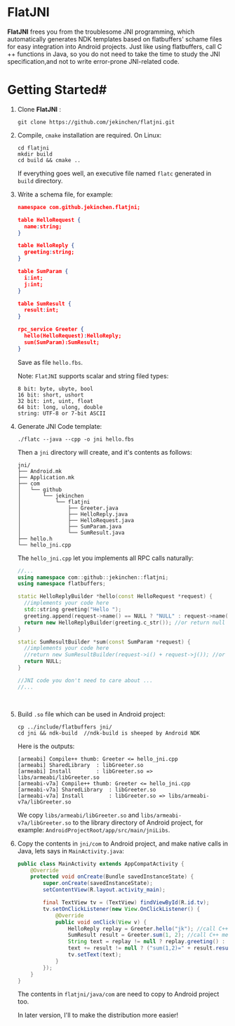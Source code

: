 FlatJNI
===========

**FlatJNI** frees you from the troublesome JNI programming, which automatically generates NDK templates based on flatbuffers' schame files for easy integration into Android projects. Just like using flatbuffers, call C ++ functions in Java, so you do not need to take the time to study the JNI specification,and not to write error-prone JNI-related code.

# Getting Started#

1. Clone **FlatJNI** :

   ```shell
   git clone https://github.com/jekinchen/flatjni.git
   ```


2. Compile, `cmake` installation are required. On Linux:

   ```shell
   cd flatjni
   mkdir build
   cd build && cmake ..
   ```

   If everything goes well, an executive file named `flatc` generated in `build` directory.

3. Write a schema file, for example:

   ```json
   namespace com.github.jekinchen.flatjni;

   table HelloRequest {
     name:string;
   }

   table HelloReply {
     greeting:string;
   }

   table SumParam {
     i:int;
     j:int;
   }

   table SumResult {
     result:int;
   }

   rpc_service Greeter {
     hello(HelloRequest):HelloReply;
     sum(SumParam):SumResult;
   }
   ```

   Save as file `hello.fbs`. 

   Note: `FlatJNI` supports scalar and string filed types: 

   ```
   8 bit: byte, ubyte, bool
   16 bit: short, ushort
   32 bit: int, uint, float
   64 bit: long, ulong, double
   string: UTF-8 or 7-bit ASCII
   ```

4. Generate JNI Code template:

   ```shell
   ./flatc --java --cpp -o jni hello.fbs
   ```

   Then a `jni` directory will create, and it's contents as follows:

   ```shell
   jni/
   ├── Android.mk
   ├── Application.mk
   ├── com
   │   └── github
   │       └── jekinchen
   │           └── flatjni
   │               ├── Greeter.java
   │               ├── HelloReply.java
   │               ├── HelloRequest.java
   │               ├── SumParam.java
   │               └── SumResult.java
   ├── hello.h
   └── hello_jni.cpp
   ```

   The `hello_jni.cpp` let you implements all RPC calls naturally:

   ```c++
   //...
   using namespace com::github::jekinchen::flatjni;
   using namespace flatbuffers;

   static HelloReplyBuilder *hello(const HelloRequest *request) {
     //implements your code here
     std::string greeting("Hello ");
     greeting.append(request->name() == NULL ? "NULL" : request->name()->c_str());
     return new HelloReplyBuilder(greeting.c_str()); //or return null
   }

   static SumResultBuilder *sum(const SumParam *request) {
     //implements your code here
     //return new SumResultBuilder(request->i() + request->j()); //or return null
     return NULL;
   }

   //JNI code you don't need to care about ...
   //...
   ```

   ​

5. Build `.so` file which can be used in Android project: 

   ```shell
   cp ../include/flatbuffers jni/
   cd jni && ndk-build  //ndk-build is sheeped by Android NDK
   ```

   Here is the outputs:

   ```shell
   [armeabi] Compile++ thumb: Greeter <= hello_jni.cpp
   [armeabi] SharedLibrary  : libGreeter.so
   [armeabi] Install        : libGreeter.so => libs/armeabi/libGreeter.so
   [armeabi-v7a] Compile++ thumb: Greeter <= hello_jni.cpp
   [armeabi-v7a] SharedLibrary  : libGreeter.so
   [armeabi-v7a] Install        : libGreeter.so => libs/armeabi-v7a/libGreeter.so
   ```

   We copy `libs/armeabi/libGreeter.so` and `libs/armeabi-v7a/libGreeter.so` to the library directory of Android project, for example: `AndroidProjectRoot/app/src/main/jniLibs`.

6. Copy the contents in `jni/com` to Android project, and make native calls in Java, lets says in `MainActivity.java`:

   ```java
   public class MainActivity extends AppCompatActivity {
       @Override
       protected void onCreate(Bundle savedInstanceState) {
           super.onCreate(savedInstanceState);
           setContentView(R.layout.activity_main);

           final TextView tv = (TextView) findViewById(R.id.tv);
           tv.setOnClickListener(new View.OnClickListener() {
               @Override
               public void onClick(View v) {
                   HelloReply replay = Greeter.hello("jk"); //call C++ method
                   SumResult result = Greeter.sum(1, 2); //call C++ method
                   String text = replay != null ? replay.greeting() : "hello replay null";
                   text += result != null ? ("sum(1,2)=" + result.result()) : ", sum reply null";
                   tv.setText(text);
               }
           });
       }
   }
   ```

   The contents in `flatjni/java/com` are need to copy to Android project too. 

   In later version, I'll to make the distribution more easier!